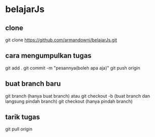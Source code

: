 # belajarJs

## clone
git clone https://github.com/armandowni/belajarJs.git

## cara mengumpulkan tugas
git add .
git commit -m "pesannya(boleh apa aja)"
git push origin <branch yang dibuat>

## buat branch baru
git branch <nama branch>(hanya buat branch) atau git checkout -b <nama branch>(buat branch dan langsung pindah branch)
git checkout <nama branch> (hanya pindah branch)

## tarik tugas
git pull origin <nama branch>
